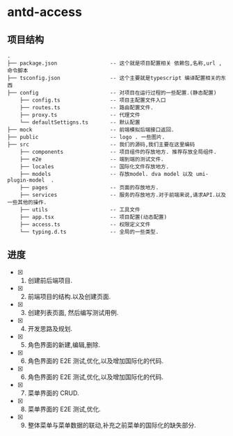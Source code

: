 # antd-access

## 项目结构

```
.
├── package.json                 -- 这个就是项目配置相关 依赖包,名称,url ,命令脚本
├── tsconfig.json                -- 这个主要就是typescript 编译配置相关的东西
├── config                       -- 对项目在运行过程的一些配置.(静态配置)
    ├── config.ts                -- 项目主配置文件入口
    ├── routes.ts                -- 路由配置文件.
    ├── proxy.ts                 -- 代理文件
    └── defaultSettigns.ts       -- 默认配置
├── mock                         -- 前端模拟后端接口返回.
├── public                       -- logo . 一些图片.
├── src                          -- 我们的源码,我们主要在这里编码
    ├── components               -- 项目组件的存放地方. 推荐存放全局组件.
    ├── e2e                      -- 端到端的测试文件.
    ├── locales                  -- 国际化文件存放地方.
    ├── models                   -- 存放model. dva model 以及 umi-plugin-model  .
    ├── pages                    -- 页面的存放地方.
    ├── services                 -- 服务的存放地方.对于前端来说,请求API.以及一些其他的操作.
    ├── utils                    -- 工具文件
    ├── app.tsx                  -- 项目配置(动态配置)
    ├── access.ts                -- 权限定义文件
    └── typing.d.ts              -- 全局的一些类型.
```

## 进度

- [x] 1. 创建前后端项目.
- [x] 2. 前端项目的结构.以及创建页面.
- [x] 3. 创建列表页面, 然后编写测试用例.
- [x] 4. 开发思路及规划.
- [x] 5. 角色界面的新建,编辑,删除.
- [x] 6. 角色界面的 E2E 测试,优化,以及增加国际化的代码.
- [x] 6. 角色界面的 E2E 测试,优化,以及增加国际化的代码.
- [x] 7. 菜单界面的 CRUD.
- [x] 8. 菜单界面的 E2E 测试,优化.
- [x] 9. 整体菜单与菜单数据的联动,补充之前菜单的国际化的缺失部分.
